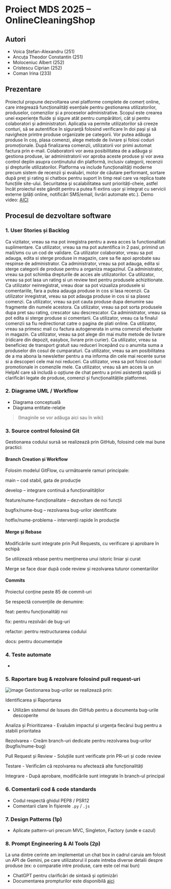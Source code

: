 # Proiect MDS 2025 – OnlineCleaningShop

## Autori
- Voica Ștefan-Alexandru (251)
- Ancuța Theodor Constantin (251)
- Moloceniuc Albert (252)
- Cristescu Ciprian (252)
- Coman Irina (233)

## Prezentare
  Proiectul propune dezvoltarea unei platforme complete de comerț online, care integrează
funcționalități esențiale pentru gestionarea utilizatorilor, produselor, comenzilor și a proceselor
administrative. Scopul este crearea unei experiențe fluide și sigure atât pentru cumpărători, cât și
pentru colaboratori și administratori.
  Aplicația va permite utilizatorilor să creeze conturi, să se autentifice în siguranță folosind
verificare în doi pași și să navigheze printre produse organizate pe categorii. Vor putea adăuga
produse în coș, plasa comenzi, alege metode de livrare și folosi coduri promoționale. După
finalizarea comenzii, utilizatorii vor primi automat factura prin e-mail.
Colaboratorii vor avea posibilitatea de a adăuga și gestiona produse, iar administratorii vor
aproba aceste produse și vor avea control deplin asupra conținutului din platformă, inclusiv
categorii, recenzii și drepturile utilizatorilor.
  Platforma va include funcționalități moderne precum sistem de recenzii și evaluări, motor de
căutare performant, sortare după preț și rating si chatbox pentru suport în timp real care va replica toate funcțiile site-ului.
Securitatea și scalabilitatea sunt priorități-cheie, astfel încât proiectul este gândit pentru a putea fi
extins ușor și integrat cu servicii externe (plăți online, notificări SMS/email, livrări automate
etc.).
Demo video: [AICI](#)


##  Procesul de dezvoltare software

###  1. User Stories și Backlog
Ca vizitator, vreau sa ma pot inregistra pentru a avea acces la functionalitati suplimentare.
Ca utilizator, vreau sa ma pot autentifica in 2 pasi, primind un mail/sms cu un cod de validare.
Ca utilizator colaborator, vreau sa pot adauga, edita si sterge produse in magazin, care sa fie apoi aprobate sau respinse de administrator.
Ca administrator, vreau sa pot adauga, edita si sterge categorii de produse pentru a organiza magazinul.
Ca administrator, vreau sa pot schimba drepturile de acces ale utilizatorilor.
Ca utilizator, vreau sa pot lasa un rating si un review text pentru produsele achizitionate.
Ca utilizator neinregistrat, vreau doar sa pot vizualiza produsele si comentariile, fara a putea adauga produse in cos si lasa recenzii.
Ca utilizator inregistrat, vreau sa pot adauga produse in cos si sa plasez comenzi.
Ca utilizator, vreau sa pot cauta produse dupa denumire sau fragmente din numele acestora.
Ca utilizator, vreau sa pot sorta produsele dupa pret sau rating, crescator sau descrescator.
Ca administrator, vreau sa pot edita si sterge produse si comentarii.
Ca utilizator, vreau ca la finalul comenzii sa fiu redirectionat catre o pagina de plati online.
Ca utilizator, vreau sa primesc mail cu factura autogenerata in urma comenzii efectuate in magazin.
Ca utilizator, vreau sa pot alege din mai multe metode de livrare (ridicare din depozit, easybox, livrare prin curier).
Ca utilizator, vreau sa beneficiez de transport gratuit sau reduceri începând cu o anumita suma  a produselor din cosul de cumparaturi.
Ca utilizator, vreau sa am posibilitatea de a ma abona la newsletter pentru a ma informa din cele mai recente surse si a descoperi cele mai noi reduceri.
Ca utilizator, vrea sa pot folosi coduri promotionale in comenzile mele.
Ca utilizator, vreau să am acces la un HelpAI care să includă o opțiune de chat pentru a primi asistență rapidă și clarificări legate de produse, comenzi și funcționalitățile platformei.

###  2. Diagrame UML / Workflow
- Diagrama conceptuală
- Diagrama entitate-relație
> (Imaginile se vor adăuga aici sau în wiki)

###  3. Source control folosind Git
Gestionarea codului sursă se realizează prin GitHub, folosind cele mai bune practici:

#### Branch Creation și Workflow
Folosim modelul GitFlow, cu următoarele ramuri principale:

main – cod stabil, gata de producție

develop – integrare continuă a funcționalităților

feature/nume-funcționalitate – dezvoltare de noi funcții

bugfix/nume-bug – rezolvarea bug-urilor identificate

hotfix/nume-problema – intervenții rapide în producție

#### Merge și Rebase
Modificările sunt integrate prin Pull Requests, cu verificare și aprobare în echipă

Se utilizează rebase pentru menținerea unui istoric liniar și curat

Merge se face doar după code review și rezolvarea tuturor comentariilor

#### Commits
Proiectul conține peste 85 de commit-uri

Se respectă convențiile de denumire:

feat: pentru funcționalități noi

fix: pentru rezolvări de bug-uri

refactor: pentru restructurarea codului

docs: pentru documentație


###  4. Teste automate
- 

###  5. Raportare bug & rezolvare folosind pull request-uri
![image](https://github.com/user-attachments/assets/f27740dc-793a-4991-8f0d-86d62ec6b7a8)
Gestionarea bug-urilor se realizează prin:

Identificarea și Raportarea 
- Utilizăm sistemul de Issues din GitHub pentru a documenta bug-urile descoperite

Analiza și Prioritizarea - Evaluăm impactul și urgența fiecărui bug pentru a stabili prioritatea

Rezolvarea - Creăm branch-uri dedicate pentru rezolvarea bug-urilor (bugfix/nume-bug)

Pull Request și Review - Soluțiile sunt verificate prin PR-uri și code review

Testare - Verificăm că rezolvarea nu afectează alte funcționalități

Integrare - După aprobare, modificările sunt integrate în branch-ul principal


###  6. Comentarii cod & code standards
- Codul respectă ghidul PEP8 / PSR12
- Comentarii clare în fișierele `.py` / `.js`

###  7. Design Patterns (1p)
- Aplicate pattern-uri precum MVC, Singleton, Factory (unde e cazul)

###  8. Prompt Engineering & AI Tools (2p)

  La una dintre cerinte am implementat un chat box in cadrul caruia am folosit un API de Gemini, pe care
utilizatorul il poate intreba diverse detalii despre produse (ex: o comparatie intre produse, care este cel
mai bun)
  - ChatGPT pentru clarificări de sintaxă și optimizări
  - Documentarea prompturilor este disponibilă [aici](#)

